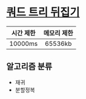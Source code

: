 # [쿼드 트리 뒤집기](https://algospot.com/judge/problem/read/QUADTREE)

| 시간 제한 | 메모리 제한 |
| :-------: | :---------: |
|  10000ms  |   65536kb   |

## 알고리즘 분류

- 재귀
- 분할정복
